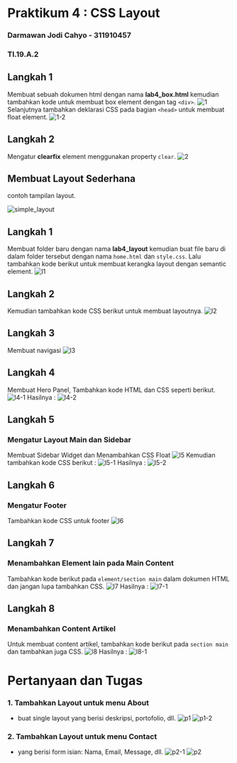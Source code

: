 # Praktikum 4 : CSS Layout
### Darmawan Jodi Cahyo - 311910457
### TI.19.A.2
## Langkah 1
Membuat sebuah dokumen html dengan nama <b>lab4_box.html</b> kemudian tambahkan kode untuk membuat box element dengan tag `<div>`.
![1](https://user-images.githubusercontent.com/56252129/115467800-4b5cdc80-a25c-11eb-9645-e3da176e5fa2.PNG)
Selanjutnya tambahkan deklarasi CSS pada bagian `<head>` untuk membuat float element.
![1-2](https://user-images.githubusercontent.com/56252129/115467815-50ba2700-a25c-11eb-848c-92d6230343d9.PNG)

## Langkah 2
Mengatur <b>clearfix</b> element menggunakan property `clear`.
![2](https://user-images.githubusercontent.com/56252129/115467829-56177180-a25c-11eb-8bab-71feb9a63d29.PNG)

## Membuat Layout Sederhana
contoh tampilan layout.

![simple_layout](https://user-images.githubusercontent.com/56252129/115468858-e0aca080-a25d-11eb-8cb7-fa1d13f57f4e.PNG)

## Langkah 1
Membuat folder baru dengan nama <b>lab4_layout</b> kemudian buat file baru di dalam folder tersebut dengan nama `home.html` dan `style.css`.
Lalu tambahkan kode berikut untuk membuat kerangka layout dengan semantic element.
![l1](https://user-images.githubusercontent.com/56252129/115467847-5c0d5280-a25c-11eb-9657-f6e17ac62140.PNG)

## Langkah 2
Kemudian tambahkan kode CSS berikut untuk membuat layoutnya.
![l2](https://user-images.githubusercontent.com/56252129/115467855-60d20680-a25c-11eb-98e6-355634f3634e.PNG)

## Langkah 3
Membuat navigasi
![l3](https://user-images.githubusercontent.com/56252129/115467868-662f5100-a25c-11eb-8eb5-3ec2576f73a5.PNG)

## Langkah 4
Membuat Hero Panel, Tambahkan kode HTML dan CSS seperti berikut.
![l4-1](https://user-images.githubusercontent.com/56252129/115467880-6c253200-a25c-11eb-821d-40e5861ca323.PNG)
Hasilnya : 
![l4-2](https://user-images.githubusercontent.com/56252129/115467896-71827c80-a25c-11eb-923f-081881450318.PNG)

## Langkah 5
### Mengatur Layout Main dan Sidebar
Membuat Sidebar Widget dan Menambahkan CSS Float
![l5](https://user-images.githubusercontent.com/56252129/115467913-7810f400-a25c-11eb-9c05-eea3c59adfc9.PNG)
Kemudian tambahkan kode CSS berikut : 
![l5-1](https://user-images.githubusercontent.com/56252129/115467941-8101c580-a25c-11eb-80ba-8935145f8918.PNG)
Hasilnya : 
![l5-2](https://user-images.githubusercontent.com/56252129/115467958-8828d380-a25c-11eb-8e72-b6d7636a88cd.PNG)

## Langkah 6
### Mengatur Footer
Tambahkan kode CSS untuk footer
![l6](https://user-images.githubusercontent.com/56252129/115467983-91b23b80-a25c-11eb-87b3-685ba59d764c.PNG)

## Langkah 7
### Menambahkan Element lain pada Main Content
Tambahkan kode berikut pada `element/section main` dalam dokumen HTML dan jangan lupa tambahkan CSS.
![l7](https://user-images.githubusercontent.com/56252129/115467998-98d94980-a25c-11eb-9d16-b56038be499e.PNG)
Hasilnya : 
![l7-1](https://user-images.githubusercontent.com/56252129/115468016-a098ee00-a25c-11eb-8ec0-6d4ebba9c704.PNG)

## Langkah 8
### Menambahkan Content Artikel
Untuk membuat content artikel, tambahkan kode berikut pada `section main` dan tambahkan juga CSS.
![l8](https://user-images.githubusercontent.com/56252129/115468035-a8589280-a25c-11eb-9130-4f09cdfc8261.PNG)
Hasilnya : 
![l8-1](https://user-images.githubusercontent.com/56252129/115468057-b0183700-a25c-11eb-8195-8f59db1893eb.PNG)

# Pertanyaan dan Tugas
### 1. Tambahkan Layout untuk menu About
- buat single layout yang berisi deskripsi, portofolio, dll.
![p1](https://user-images.githubusercontent.com/56252129/115470383-6d585e00-a260-11eb-84c8-93265337fe1a.PNG)
![p1-2](https://user-images.githubusercontent.com/56252129/115470396-747f6c00-a260-11eb-9d0d-e55831217d11.PNG)

### 2. Tambahkan Layout untuk menu Contact
- yang berisi form isian: Nama, Email, Message, dll.
![p2-1](https://user-images.githubusercontent.com/56252129/115470413-7b0de380-a260-11eb-91c3-577e4776834a.PNG)
![p2](https://user-images.githubusercontent.com/56252129/115470424-7fd29780-a260-11eb-84d2-3cbb43acdbc0.PNG)
